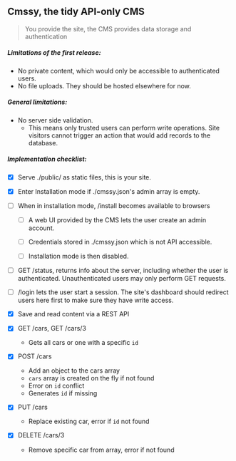## Cmssy, the tidy API-only CMS

> You provide the site, the CMS provides data storage and authentication

##### Limitations of the first release:
- No private content, which would only be accessible to authenticated users.
- No file uploads. They should be hosted elsewhere for now.


##### General limitations:
- No server side validation.
  - This means only trusted users can perform write operations. Site visitors cannot trigger an action that would add records to the database.


##### Implementation checklist:
- [x] Serve ./public/ as static files, this is your site.


- [x] Enter Installation mode if ./cmssy.json's admin array is empty.


- [ ] When in installation mode, /install becomes available to browsers
  - [ ] A web UI provided by the CMS lets the user create an admin account.
  - [ ] Credentials stored in ./cmssy.json which is not API accessible.
  - [ ] Installation mode is then disabled.


- [ ] GET /status, returns info about the server, including whether the user is authenticated. Unauthenticated users may only perform GET requests.


- [ ] /login lets the user start a session. The site's dashboard should redirect users here first to make sure they have write access.


- [x] Save and read content via a REST API
 - [x] GET /cars, GET /cars/3
   - Gets all cars or one with a specific `id`
 - [x] POST /cars
   - Add an object to the cars array
   - `cars` array is created on the fly if not found
   - Error on `id` conflict
   - Generates `id` if missing
 - [x] PUT /cars
   - Replace existing car, error if `id` not found
 - [x] DELETE /cars/3
   - Remove specific car from array, error if not found


